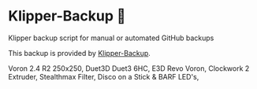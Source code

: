 # Klipper-Backup 💾 
Klipper backup script for manual or automated GitHub backups 

This backup is provided by [Klipper-Backup](https://github.com/Staubgeborener/klipper-backup).


Voron 2.4 R2 250x250,
Duet3D Duet3 6HC,
E3D Revo Voron,
Clockwork 2 Extruder,
Stealthmax Filter,
Disco on a Stick & BARF LED's,
